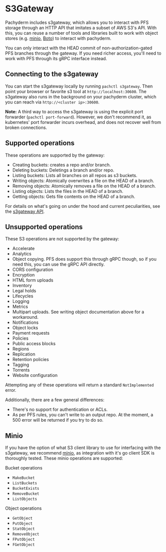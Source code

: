 # S3Gateway

Pachyderm includes s3gateway, which allows you to interact with PFS storage
through an HTTP API that imitates a subset of AWS S3's API. With this, you
can reuse a number of tools and libraries built to work with object stores
(e.g. [minio](https://docs.minio.io/docs/minio-client-quickstart-guide.html),
[Boto](https://github.com/boto/boto3)) to interact with pachyderm.

You can only interact with the HEAD commit of non-authorization-gated PFS
branches through the gateway. If you need richer access, you'll need to work
with PFS through its gRPC interface instead.

## Connecting to the s3gateway

You can start the s3gateway locally by running `pachctl s3gateway`. Then point
your browser or favorite s3 tool at `http://localhost:30600`. The s3gateway
also runs in the background on your pachyderm cluster, which you can reach via
`http://<cluster ip>:30600`.

**Note:** A third way to access the s3gateway is using the explicit port
forwarder (`pachctl port-forward`). However, we don't recommend it, as
kubernetes' port forwarder incurs overhead, and does not recover well from
broken connections.

## Supported operations

These operations are supported by the gateway:

* Creating buckets: creates a repo and/or branch.
* Deleting buckets: Deletings a branch and/or repo.
* Listing buckets: Lists all branches on all repos as s3 buckets.
* Writing objects: Atomically overwrites a file on the HEAD of a branch.
* Removing objects: Atomically removes a file on the HEAD of a branch.
* Listing objects: Lists the files in the HEAD of a branch.
* Getting objects: Gets file contents on the HEAD of a branch.

For details on what's going on under the hood and current peculiarities, see the
[s3gateway API](../reference/s3gateway_api.md).

## Unsupported operations

These S3 operations are not supported by the gateway:

* Accelerate
* Analytics
* Object copying. PFS does support this through gRPC though, so if you need
this, you can use the gRPC API directly.
* CORS configuration
* Encryption
* HTML form uploads
* Inventory
* Legal holds
* Lifecycles
* Logging
* Metrics
* Multipart uploads. See writing object documentation above for a workaround.
* Notifications
* Object locks
* Payment requests
* Policies
* Public access blocks
* Regions
* Replication
* Retention policies
* Tagging
* Torrents
* Website configuration

Attempting any of these operations will return a standard `NotImplemented`
error.

Additionally, there are a few general differences:

* There's no support for authentication or ACLs.
* As per PFS rules, you can't write to an output repo. At the moment, a 500
error will be returned if you try to do so.

## Minio

If you have the option of what S3 client library to use for interfacing with
the s3gateway, we recommend [minio](https://min.io/), as integration with it's
go client SDK is thoroughly tested. These minio operations are supported:

Bucket operations
* `MakeBucket`
* `ListBuckets`
* `BucketExists`
* `RemoveBucket`
* `ListObjects`

Object operations
* `GetObject`
* `PutObject`
* `StatObject`
* `RemoveObject`
* `FPutObject`
* `FGetObject`
